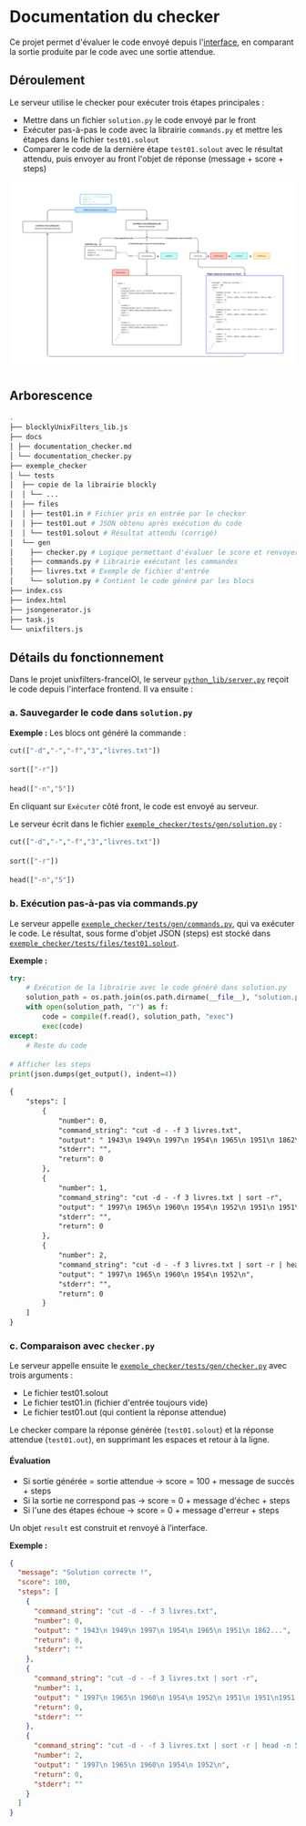 # Documentation du checker

Ce projet permet d'évaluer le code envoyé depuis l'[interface](https://github.com/UnixFilters/unixfilters-franceIOI/tree/main), en comparant la sortie produite par le code avec une sortie attendue.

## Déroulement

Le serveur utilise le checker pour exécuter trois étapes principales :

- Mettre dans un fichier `solution.py` le code envoyé par le front
- Exécuter pas-à-pas le code avec la librairie `commands.py` et mettre les étapes dans le fichier `test01.solout`
- Comparer le code de la dernière étape `test01.solout` avec le résultat attendu, puis envoyer au front l'objet de réponse (message + score + steps)

![schema](./img/schema_logique_checker.png)

## Arborescence

```bash
.
├── blocklyUnixFilters_lib.js
├── docs
│ ├── documentation_checker.md
│ └── documentation_checker.py
├── exemple_checker
│ └── tests
│  ├── copie de la librairie blockly
│  │ └── ...
│  ├── files
│  │ ├── test01.in # Fichier pris en entrée par le checker
│  │ ├── test01.out # JSON obtenu après exécution du code
│  │ └── test01.solout # Résultat attendu (corrigé)
│  └── gen
│    ├── checker.py # Logique permettant d'évaluer le score et renvoyer le feedback
│    ├── commands.py # Librairie exécutant les commandes
│    ├── livres.txt # Exemple de fichier d'entrée
│    └── solution.py # Contient le code généré par les blocs
├── index.css
├── index.html
├── jsongenerator.js
├── task.js
└── unixfilters.js
```

## Détails du fonctionnement

Dans le projet unixfilters-franceIOI, le serveur [`python_lib/server.py`](https://github.com/UnixFilters/unixfilters-franceIOI/blob/main/python_lib/server.py) reçoit le code depuis l'interface frontend.
Il va ensuite :

### a. Sauvegarder le code dans `solution.py`

**Exemple :**
Les blocs ont généré la commande :

```python
cut(["-d","-","-f","3","livres.txt"])

sort(["-r"])

head(["-n","5"])
```

En cliquant sur `Exécuter` côté front, le code est envoyé au serveur.

Le serveur écrit dans le fichier [`exemple_checker/tests/gen/solution.py`](https://github.com/UnixFilters/checker/blob/main/exemple_checker/tests/gen/solution.py) :

```python title="solution.py"
cut(["-d","-","-f","3","livres.txt"])

sort(["-r"])

head(["-n","5"])
```

### b. Exécution pas-à-pas via commands.py

Le serveur appelle [`exemple_checker/tests/gen/commands.py`](https://github.com/UnixFilters/checker/blob/main/exemple_checker/tests/gen/commands.py), qui va exécuter le code. Le résultat, sous forme d'objet JSON (steps) est stocké dans [`exemple_checker/tests/files/test01.solout`](https://github.com/UnixFilters/checker/blob/main/exemple_checker/tests/files/test01.solout).

**Exemple :**

```python title="commands.py"
try:
    # Exécution de la librairie avec le code généré dans solution.py
    solution_path = os.path.join(os.path.dirname(__file__), "solution.py")
    with open(solution_path, "r") as f:
        code = compile(f.read(), solution_path, "exec")
        exec(code)
except:
    # Reste du code

# Afficher les steps
print(json.dumps(get_output(), indent=4))
```

```txt title="test01.solout"
{
    "steps": [
        {
            "number": 0,
            "command_string": "cut -d - -f 3 livres.txt",
            "output": " 1943\n 1949\n 1997\n 1954\n 1965\n 1951\n 1862\n 1605\n 1851\n 1844\n 1947\n 1951\n 1915\n 1857\n 1922\n 1952\n 1932\n 1960\n 1847\n 1897\n 1818\n 1951\n",
            "stderr": "",
            "return": 0
        },
        {
            "number": 1,
            "command_string": "cut -d - -f 3 livres.txt | sort -r",
            "output": " 1997\n 1965\n 1960\n 1954\n 1952\n 1951\n 1951\n 1951\n 1949\n 1947\n 1943\n 1932\n 1922\n 1915\n 1897\n 1862\n 1857\n 1851\n 1847\n 1844\n 1818\n 1605\n",
            "stderr": "",
            "return": 0
        },
        {
            "number": 2,
            "command_string": "cut -d - -f 3 livres.txt | sort -r | head -n 5",
            "output": " 1997\n 1965\n 1960\n 1954\n 1952\n",
            "stderr": "",
            "return": 0
        }
    ]
}
```

### c. Comparaison avec `checker.py`

Le serveur appelle ensuite le [`exemple_checker/tests/gen/checker.py`](https://github.com/UnixFilters/checker/blob/main/exemple_checker/tests/gen/checker.py) avec trois arguments :

- Le fichier test01.solout
- Le fichier test01.in (fichier d'entrée toujours vide)
- Le fichier test01.out (qui contient la réponse attendue)

Le checker compare la réponse générée (`test01.solout`) et la réponse attendue (`test01.out`), en supprimant les espaces et retour à la ligne.

#### Évaluation

- Si sortie générée = sortie attendue → score = 100 + message de succès + steps
- Si la sortie ne correspond pas → score = 0 + message d'échec + steps
- Si l'une des étapes échoue → score = 0 + message d'erreur + steps

Un objet `result` est construit et renvoyé à l’interface.

**Exemple :**

```json
{
  "message": "Solution correcte !",
  "score": 100,
  "steps": [
    {
      "command_string": "cut -d - -f 3 livres.txt",
      "number": 0,
      "output": " 1943\n 1949\n 1997\n 1954\n 1965\n 1951\n 1862...",
      "return": 0,
      "stderr": ""
    },
    {
      "command_string": "cut -d - -f 3 livres.txt | sort -r",
      "number": 1,
      "output": " 1997\n 1965\n 1960\n 1954\n 1952\n 1951\n 1951\n1951...",
      "return": 0,
      "stderr": ""
    },
    {
      "command_string": "cut -d - -f 3 livres.txt | sort -r | head -n 5",
      "number": 2,
      "output": " 1997\n 1965\n 1960\n 1954\n 1952\n",
      "return": 0,
      "stderr": ""
    }
  ]
}
```
